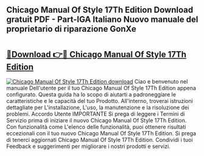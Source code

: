 ## Chicago Manual Of Style 17Th Edition Download gratuit PDF - Part-IGA Italiano Nuovo manuale del proprietario di riparazione GonXe

# <h2><a href="http://dfeo5u.blite.top/?on=Chicago+Manual+Of+Style+17Th+Edition">🔗Download 👉🔴 Chicago Manual Of Style 17Th Edition</a></h2>

[![Chicago Manual Of Style 17Th Edition download](https://i.imgur.com/lujVjoI.png)](http://dfeo5u.blite.top/?on=Chicago+Manual+Of+Style+17Th+Edition)
Ciao e benvenuto nel manuale Dell'utente per il tuo Chicago Manual Of Style 17Th Edition appena configurato. Questa guida ha lo scopo di aiutarti a padroneggiare le caratteristiche e le capacità del tuo Prodotto. All'interno, troverai istruzioni dettagliate per L'installazione, L'uso, la manutenzione e la risoluzione dei problemi. Accordo Utente IMPORTANTE Si prega di leggere i Termini di Servizio prima di iniziare il nuovo Chicago Manual Of Style 17Th Edition. Con funzionalità come L'elenco delle funzionalità, puoi ottenere risultati eccezionali con il tuo nuovo Chicago Manual Of Style 17Th Edition. Si prega di tenerci aggiornati Chicago Manual Of Style 17Th Edition. Condividi i tuoi Feedback e suggerimenti per migliorare i nostri prodotti e servizi.
